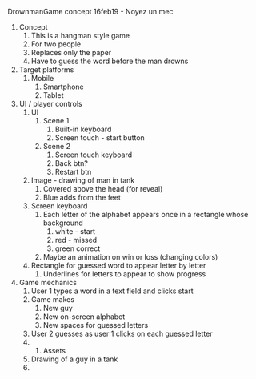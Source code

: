 DrownmanGame concept 16feb19 - Noyez un mec
1. Concept
   1. This is a hangman style game
   2. For two people
   3. Replaces only the paper
   4. Have to guess the word before the man drowns
1. Target platforms
   1. Mobile
      1. Smartphone
      2. Tablet
1. UI / player controls
   1. UI
      1. Scene 1
         1. Built-in keyboard
         2. Screen touch - start button
      1. Scene 2
         1. Screen touch keyboard
         2. Back btn?
         3. Restart btn
   1. Image - drawing of man in tank
      1. Covered above the head (for reveal)
      2. Blue adds from the feet
   1. Screen keyboard
      1. Each letter of the alphabet appears once in a rectangle whose background
         1. white - start
         2. red - missed
         3. green correct
      1. Maybe an animation on win or loss (changing colors)
   1. Rectangle for guessed word to appear letter by letter
      1. Underlines for letters to appear to show progress
1. Game mechanics
   1. User 1 types a word in a text field and clicks start
   2. Game makes
      1. New guy
      2. New on-screen alphabet
      3. New spaces for guessed letters
   1. User 2 guesses as user 1 clicks on each guessed letter
   2. 1. Assets
   1. Drawing of a guy in a tank
   2.